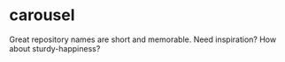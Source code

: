 # carousel
Great repository names are short and memorable. Need inspiration? How about sturdy-happiness? 
